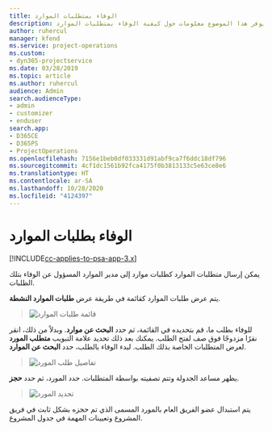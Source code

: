 ```yaml
---
title: الوفاء بمتطلبات الموارد
description: يوفر هذا الموضوع معلومات حول كيفية الوفاء بمتطلبات الموارد.
author: ruhercul
manager: kfend
ms.service: project-operations
ms.custom:
- dyn365-projectservice
ms.date: 03/28/2019
ms.topic: article
ms.author: ruhercul
audience: Admin
search.audienceType:
- admin
- customizer
- enduser
search.app:
- D365CE
- D365PS
- ProjectOperations
ms.openlocfilehash: 7156e1beb0df033331d91abf9ca7f6ddc18df796
ms.sourcegitcommit: 4cf1dc1561b92fca4175f0b3813133c5e63ce8e6
ms.translationtype: HT
ms.contentlocale: ar-SA
ms.lasthandoff: 10/28/2020
ms.locfileid: "4124397"
---
```

# <a name="fulfilling-resource-requests"></a>الوفاء بطلبات الموارد

[!INCLUDE[cc-applies-to-psa-app-3.x](../includes/cc-applies-to-psa-app-3x.md)]

يمكن إرسال متطلبات الموارد كطلبات موارد إلى مدير الموارد المسؤول عن الوفاء بتلك الطلبات.

يتم عرض طلبات الموارد كقائمة في طريقة عرض **طلبات الموارد النشطة**.

> ![قائمة طلبات الموارد](media/Resource-Management-image59.png)

للوفاء بطلب ما، قم بتحديده في القائمة، ثم حدد **البحث عن موارد**. وبدلاً من ذلك، انقر نقرًا مزدوجًا فوق صف لفتح الطلب. يمكنك بعد ذلك تحديد علامة التبويب **متطلب المورد** لعرض المتطلبات الخاصة بذلك الطلب. لبدء الوفاء بالطلب، حدد **البحث عن الموارد**.

> ![تفاصيل طلب المورد](media/Resource-Management-image60.png)

يظهر مساعد الجدولة وتتم تصفيته بواسطة المتطلبات. حدد المورد، ثم حدد **حجز**.

> ![تحديد المورد](media/Resource-Management-image61.png)

يتم استبدال عضو الفريق العام بالمورد المسمى الذي تم حجزه بشكل ثابت في فريق المشروع وتعيينات المهمة في جدول المشروع.
